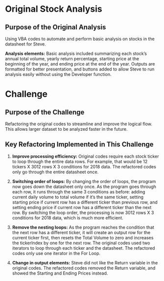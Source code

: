 # Original Stock Analysis
## Purpose of the Original Analysis
Using VBA codes to automate and perform basic analysis on stocks in the datasheet for Steve.  

**Analysis elements:**
Basic analysis included summarizing each stock’s annual total volume, yearly return percentage, starting price at the beginning of the year, and ending price at the end of the year.  Outputs are formatted for better presentation, and buttons added to allow Steve to run analysis easily without using the Developer function.

# Challenge
## Purpose of the Challenge
Refactoring the original codes to streamline and improve the logical flow.  This allows larger dataset to be analyzed faster in the future.

## Key Refactoring Implemented in This Challenge
1.	**Improve processing efficiency:**  Original codes require each stock ticker to loop through the entire data rows.  For example, that would be 12 tickers X 3012 rows X 3 conditions for 2018 data. The refactored codes only go through the entire datasheet once.

2.	**Switching order of loops:**  By changing the order of loops, the program now goes down the datasheet only once.  As the program goes through each row, it runs through the same 3 conditions as before:  adding current daily volume to total volume if it’s the same ticker, setting starting price if current row has a different ticker than previous row, and setting ending price if current row has a different ticker than the next row.  By switching the loop order, the processing is now 3012 rows X 3 conditions for 2018 data, which is much more efficient.

3.	**Remove the nesting loops:**  As the program reaches the condition that the next row has a different ticker, it will create an output row for the current ticker first, then resets the Total Volume to zero and increases the tickerIndex by one for the next row.  The original codes used two iterators to loop through each ticker and the datasheet.  The refactored codes only use one iterator in the For Loop.  

4.	**Change in output elements:**  Steve did not like the Return variable in the original codes.  The refactored codes removed the Return variable, and showed the Starting and Ending Prices instead.
